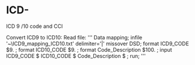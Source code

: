 # ICD-
ICD 9 /10 code and CCI 

Convert ICD9 to ICD10:
Read file:
'''
Data mapping;
infile '~\ICD9_mapping_ICD10.txt'
                 delimiter='|'
                 missover
                 DSD;
format ICD9_CODE $9. ;
format ICD10_CODE $9. ;
format Code_Description $100. ;
input
                 ICD9_CODE $
                 ICD10_CODE $
                 Code_Description $
     ;
 run;
'''
